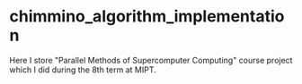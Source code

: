 # chimmino_algorithm_implementation

Here I store "Parallel Methods of Supercomputer Computing" course project which I did during the 8th term at MIPT.

